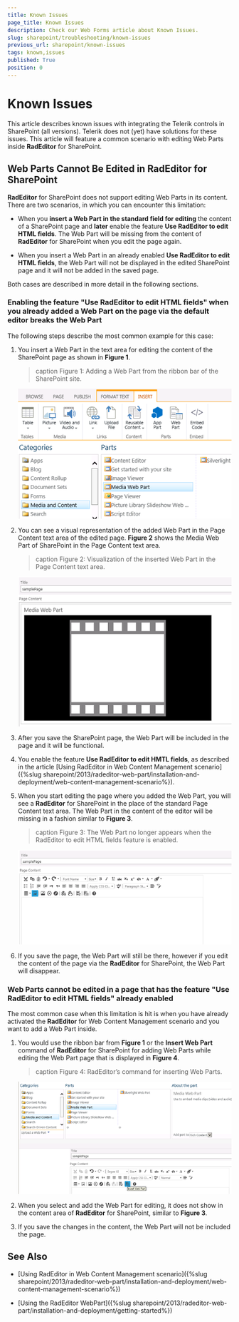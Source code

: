 ```yaml
---
title: Known Issues
page_title: Known Issues
description: Check our Web Forms article about Known Issues.
slug: sharepoint/troubleshooting/known-issues
previous_url: sharepoint/known-issues
tags: known,issues
published: True
position: 0
---
```


# Known Issues



This article describes known issues with integrating the Telerik controls in SharePoint (all versions). Telerik does not (yet) have solutions for these issues. This article will feature a common scenario with editing Web Parts inside **RadEditor** for SharePoint.

## Web Parts Cannot Be Edited in RadEditor for SharePoint

**RadEditor** for SharePoint does not support editing Web Parts in its content. There are two scenarios, in which you can encounter this limitation:

* When you **insert a Web Part in the standard field for editing** the content of a SharePoint page and **later** enable the feature **Use RadEditor to edit HTML fields**. The Web Part will be missing from the content of **RadEditor** for SharePoint when you edit the page again.

* When you insert a Web Part in an already enabled **Use RadEditor to edit HTML fields**, the Web Part will not be displayed in the edited SharePoint page and it will not be added in the saved page.

Both cases are described in more detail in the following sections.

### Enabling the feature "Use RadEditor to edit HTML fields" when you already added a Web Part on the page via the default editor breaks the Web Part

The following steps describe the most common example for this case:

1. You insert a Web Part in the text area for editing the content of the SharePoint page as shown in **Figure 1**.

	>caption Figure 1: Adding a Web Part from the ribbon bar of the SharePoint site.

	![add-web-part-from-ribbon-bar](images/add-web-part-from-ribbon-bar.png)

1. You can see a visual representation of the added Web Part in the Page Content text area of the edited page. **Figure 2** shows the Media Web Part of SharePoint in the Page Content text area.

	>caption Figure 2: Visualization of the inserted Web Part in the Page Content text area.

	![web-part-in-content-of-standard-editor](images/web-part-in-content-of-standard-editor.png)

1. After you save the SharePoint page, the Web Part will be included in the page and it will be functional.

1. You enable the feature **Use RadEditor to edit HMTL fields**, as described in the article [Using RadEditor in Web Content Management scenario]({%slug sharepoint/2013/radeditor-web-part/installation-and-deployment/web-content-management-scenario%}).

1. When you start editing the page where you added the Web Part, you will see a **RadEditor** for SharePoint in the place of the standard Page Content text area. The Web Part in the content of the editor will be missing in a fashion similar to **Figure 3**.

	>caption Figure 3: The Web Part no longer appears when the RadEditor to edit HTML fields feature is enabled.

	![web-part-in-content-of-radeditor](images/web-part-in-content-of-radeditor.png)

1. If you save the page, the Web Part will still be there, however if you edit the content of the page via the **RadEditor** for SharePoint, the Web Part will disappear.

### Web Parts cannot be edited in a page that has the feature "Use RadEditor to edit HTML fields" already enabled

The most common case when this limitation is hit is when you have already activated the **RadEditor** for Web Content Management scenario and you want to add a Web Part inside.

1. You would use the ribbon bar from **Figure 1** or the **Insert Web Part** command of **RadEditor** for SharePoint for adding Web Parts while editing the Web Part page that is displayed in **Figure 4**.

	>caption Figure 4: RadEditor’s command for inserting Web Parts.

	![add-web-part-from-radeditor-command](images/add-web-part-from-radeditor-command.png)

1. When you select and add the Web Part for editing, it does not show in the content area of **RadEditor** for SharePoint, similar to **Figure 3**.

1. If you save the changes in the content, the Web Part will not be included the page.

## See Also

 * [Using RadEditor in Web Content Management scenario]({%slug sharepoint/2013/radeditor-web-part/installation-and-deployment/web-content-management-scenario%})

 * [Using the RadEditor WebPart]({%slug sharepoint/2013/radeditor-web-part/installation-and-deployment/getting-started%})
